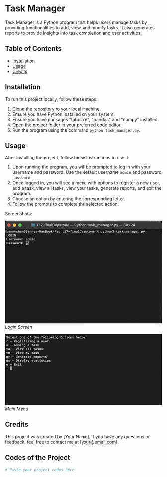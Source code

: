 # Task Manager

Task Manager is a Python program that helps users manage tasks by providing functionalities to add, view, and modify tasks. It also generates reports to provide insights into task completion and user activities.

## Table of Contents

- [Installation](#installation)
- [Usage](#usage)
- [Credits](#credits)

## Installation

To run this project locally, follow these steps:

1. Clone the repository to your local machine.
2. Ensure you have Python installed on your system.
3. Ensure you have packages "tabulate", "pandas" and "numpy" installed.
4. Open the project folder in your preferred code editor.
5. Run the program using the command `python task_manager.py`.

## Usage

After installing the project, follow these instructions to use it:

1. Upon running the program, you will be prompted to log in with your username and password. Use the default username `admin` and password `password`.
2. Once logged in, you will see a menu with options to register a new user, add a task, view all tasks, view your tasks, generate reports, and exit the program.
3. Choose an option by entering the corresponding letter.
4. Follow the prompts to complete the selected action.

Screenshots:

![Login Screen](screenshots/login.png)
*Login Screen*

![Main Menu](screenshots/main_menu.png)
*Main Menu*

## Credits

This project was created by [Your Name]. If you have any questions or feedback, feel free to contact me at [your@email.com].

## Codes of the Project

```python
# Paste your project codes here
